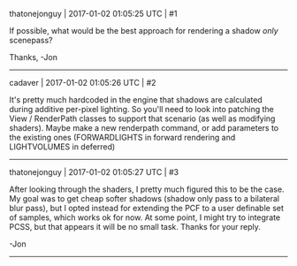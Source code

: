 thatonejonguy | 2017-01-02 01:05:25 UTC | #1

If possible, what would be the best approach for rendering a shadow *only* scenepass?

Thanks,
-Jon

-------------------------

cadaver | 2017-01-02 01:05:26 UTC | #2

It's pretty much hardcoded in the engine that shadows are calculated during additive per-pixel lighting. So you'll need to look into patching the View / RenderPath classes to support that scenario (as well as modifying shaders). Maybe make a new renderpath command, or add parameters to the existing ones (FORWARDLIGHTS in forward rendering and LIGHTVOLUMES in deferred)

-------------------------

thatonejonguy | 2017-01-02 01:05:27 UTC | #3

After looking through the shaders, I pretty much figured this to be the case. My goal was to get cheap softer shadows (shadow only pass to a bilateral blur pass), but I opted instead for extending the PCF to a user definable set of samples, which works ok for now. At some point, I might try to integrate PCSS, but that appears it will be no small task. Thanks for your reply.

-Jon

-------------------------

